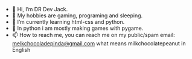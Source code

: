 - 👋 Hi, I’m DR Dev Jack.
- 👀 My hobbies are gaming, programing and sleeping.
- 🌱 I’m currently learning html-css and python.
- 💞️ In python i am mostly making games with pygame.
- 📫 How to reach me, you can reach me on my public/spam email: melkchocoladepinda@gmail.com what means milkchocolatepeanut in English

